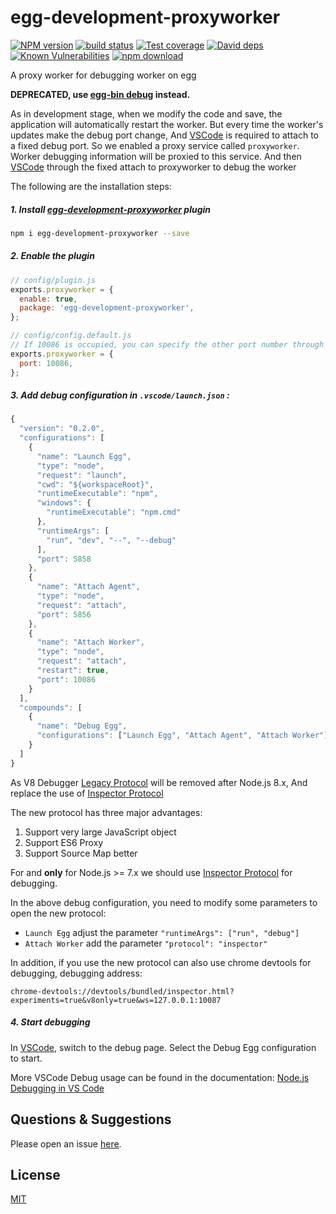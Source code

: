 # egg-development-proxyworker

[![NPM version][npm-image]][npm-url]
[![build status][travis-image]][travis-url]
[![Test coverage][codecov-image]][codecov-url]
[![David deps][david-image]][david-url]
[![Known Vulnerabilities][snyk-image]][snyk-url]
[![npm download][download-image]][download-url]

[npm-image]: https://img.shields.io/npm/v/egg-development-proxyworker.svg?style=flat-square
[npm-url]: https://npmjs.org/package/egg-development-proxyworker
[download-image]: https://img.shields.io/npm/dm/egg-development-proxyworker.svg?style=flat-square
[download-url]: https://npmjs.org/package/egg-development-proxyworker
[travis-image]: https://img.shields.io/travis/eggjs/egg-development-proxyworker.svg?style=flat-square
[travis-url]: https://travis-ci.org/eggjs/egg-development-proxyworker
[codecov-image]: https://img.shields.io/codecov/c/github/eggjs/egg-development-proxyworker.svg?style=flat-square
[codecov-url]: https://codecov.io/github/eggjs/egg-development-proxyworker?branch=master
[david-image]: https://img.shields.io/david/eggjs/egg-development-proxyworker.svg?style=flat-square
[david-url]: https://david-dm.org/eggjs/egg-development-proxyworker
[snyk-image]: https://snyk.io/test/npm/egg-development-proxyworker/badge.svg?style=flat-square
[snyk-url]: https://snyk.io/test/npm/egg-development-proxyworker

A proxy worker for debugging worker on egg

**DEPRECATED, use [egg-bin debug](https://github.com/eggjs/egg-bin#debug) instead.**

As in development stage, when we modify the code and save, the application will automatically restart the worker. But every time the worker's updates make the debug port change, And [VSCode] is required to attach to a fixed debug port. So we enabled a proxy service called `proxyworker`. Worker debugging information will be proxied to this service. And then [VSCode] through the fixed attach to proxyworker to debug the worker

The following are the installation steps:

##### 1. Install [egg-development-proxyworker](https://github.com/eggjs/egg-development-proxyworker) plugin

```bash
npm i egg-development-proxyworker --save
```

##### 2. Enable the plugin

```js
// config/plugin.js
exports.proxyworker = {
  enable: true,
  package: 'egg-development-proxyworker',
};

// config/config.default.js
// If 10086 is occupied, you can specify the other port number through this configuration
exports.proxyworker = {
  port: 10086,
};
```

##### 3. Add debug configuration in `.vscode/launch.json` :

```js
{
  "version": "0.2.0",
  "configurations": [
    {
      "name": "Launch Egg",
      "type": "node",
      "request": "launch",
      "cwd": "${workspaceRoot}",
      "runtimeExecutable": "npm",
      "windows": {
        "runtimeExecutable": "npm.cmd"
      },
      "runtimeArgs": [
        "run", "dev", "--", "--debug"
      ],
      "port": 5858
    },
    {
      "name": "Attach Agent",
      "type": "node",
      "request": "attach",
      "port": 5856
    },
    {
      "name": "Attach Worker",
      "type": "node",
      "request": "attach",
      "restart": true,
      "port": 10086
    }
  ],
  "compounds": [
    {
      "name": "Debug Egg",
      "configurations": ["Launch Egg", "Attach Agent", "Attach Worker"]
    }
  ]
}
```
As V8 Debugger [Legacy Protocol] will be removed after Node.js 8.x, And replace the use of [Inspector Protocol]

The new protocol has three major advantages:
1. Support very large JavaScript object
2. Support ES6 Proxy
3. Support Source Map better

For and **only** for Node.js >= 7.x we should use [Inspector Protocol] for debugging.

In the above debug configuration, you need to modify some parameters to open the new protocol:
- `Launch Egg` adjust the parameter `"runtimeArgs": ["run", "debug"]`
- `Attach Worker` add the parameter `"protocol": "inspector"`

In addition, if you use the new protocol can also use chrome devtools for debugging, debugging address:
```
chrome-devtools://devtools/bundled/inspector.html?experiments=true&v8only=true&ws=127.0.0.1:10087
```


##### 4. Start debugging

In [VSCode], switch to the debug page. Select the Debug Egg configuration to start.

More VSCode Debug usage can be found in the documentation: [Node.js Debugging in VS Code](https://code.visualstudio.com/docs/nodejs/nodejs-debugging)

## Questions & Suggestions

Please open an issue [here](https://github.com/okoala/egg-development-proxyworker/issues).

## License

[MIT](LICENSE)

[VSCode]: https://code.visualstudio.com
[Legacy Protocol]: https://github.com/buggerjs/bugger-v8-client/blob/master/PROTOCOL.md
[Inspector Protocol]: https://chromedevtools.github.io/debugger-protocol-viewer/v8
